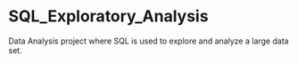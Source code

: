 # SQL_Exploratory_Analysis
Data Analysis project where SQL is used to explore and analyze a large data set.
